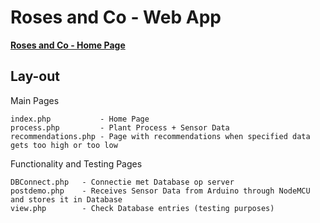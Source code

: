 ﻿# Roses and Co - Web App
**[Roses and Co - Home Page](https://duncanbrabant.be)**

## Lay-out
Main Pages

	index.php 			- Home Page
	process.php 		- Plant Process + Sensor Data
	recommendations.php - Page with recommendations when specified data gets too high or too low
						

Functionality and Testing Pages

	DBConnect.php 	- Connectie met Database op server
	postdemo.php 	- Receives Sensor Data from Arduino through NodeMCU and stores it in Database
	view.php 		- Check Database entries (testing purposes)


